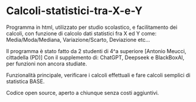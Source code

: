 # Calcoli-statistici-tra-X-e-Y
Programma in html, utilizzato per studio scolastico, e facilitamento dei calcoli, con funzione di calcolo dati statistici fra X ed Y come: Media/Moda/Mediana, Variazione/Scarto,  Deviazione etc...

Il programma è stato fatto da 2 studenti di 4^a superiore [Antonio Meucci, cittadella (PD)]
Con il supplemento di: ChatGPT, Deepseek e BlackBoxAI, per funzioni non ancora studiate.

Funzionalità principale, verificare i calcoli effettuali e fare calcoli semplici di statistica BASE.

Codice open source, aperto a chiunque senza costi aggiuntivi.
